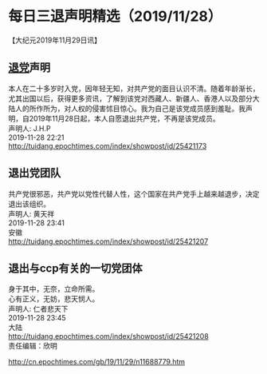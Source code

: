 # 每日三退声明精选（2019/11/28）
  
  
【大纪元2019年11月29日讯】  
## <a href="http://cn.epochtimes.com/gb/tag/%E9%80%80%E5%85%9A.html">退党</a>声明  
本人在二十多岁时入党，因年轻无知，对共产党的面目认识不清。随着年龄渐长，尤其出国以后，获得更多资讯，了解到该党对西藏人、新疆人、香港人以及部分大陆人的所作所为，对人权的侵害怵目惊心。我为自己是该党成员感到羞耻。我声明，自2019年11月28日起，本人自愿退出共产党，不再是该党成员。  
声明人: J.H.P  
2019-11-28 22:21  
<a href="http://tuidang.epochtimes.com/index/showpost/id/25421173">http://tuidang.epochtimes.com/index/showpost/id/25421173</a>  
## 退出党团队  
共产党很邪恶，共产党以党性代替人性，这个国家在共产党手上越来越退步，决定退出该组织。  
声明人: 黄天祥  
2019-11-28 23:41  
安徽  
<a href="http://tuidang.epochtimes.com/index/showpost/id/25421207">http://tuidang.epochtimes.com/index/showpost/id/25421207</a>  
## 退出与ccp有关的一切党团体  
身于其中，无奈，立命所需。  
心有正义，无妨，悲天悯人。  
声明人: 仁者悲天下  
2019-11-28 23:45  
大陆  
<a href="http://tuidang.epochtimes.com/index/showpost/id/25421208">http://tuidang.epochtimes.com/index/showpost/id/25421208</a>  
责任编辑：欣明  
  
  
  
http://cn.epochtimes.com/gb/19/11/29/n11688779.htm

